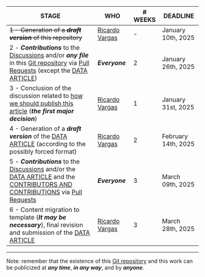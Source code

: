 | STAGE | WHO | # WEEKS | DEADLINE |
| ------- | ------- | ------- | ------- |
| <s>1 - Generation of a ***draft version*** of this repository</s> | [Ricardo Vargas](https://github.com/ricardoevvargas) | - | January 10th, 2025 |
| 2 - ***Contributions*** to the [Discussions](https://github.com/ricardoevvargas/data-articles-3w-dataset/discussions) and/or ***any file*** in this [Git repository](https://docs.github.com/en/repositories/creating-and-managing-repositories/quickstart-for-repositories) via [Pull Requests](https://docs.github.com/pt/pull-requests/collaborating-with-pull-requests/proposing-changes-to-your-work-with-pull-requests/about-pull-requests) (except the [DATA ARTICLE](2.0.0/DATA_ARTICLE.md)) | ***Everyone*** | 2 | January 26th, 2025 |
| 3 - Conclusion of the discussion related to [how we should publish this article](https://github.com/ricardoevvargas/data-articles-3w-dataset/discussions/2) (***the first major decision***) | [Ricardo Vargas](https://github.com/ricardoevvargas) | 1 | January 31st, 2025 |
| 4 - Generation of a ***draft version*** of the [DATA ARTICLE](2.0.0/DATA_ARTICLE.md) (according to the possibly forced format) | [Ricardo Vargas](https://github.com/ricardoevvargas) | 2 | February 14th, 2025 |
| 5 - ***Contributions*** to the [Discussions](https://github.com/ricardoevvargas/data-articles-3w-dataset/discussions) and/or the [DATA ARTICLE](2.0.0/DATA_ARTICLE.md) and the [CONTRIBUTORS AND CONTRIBUTIONS](CONTRIBUTORS_AND_CONTRIBUTIONS.md) via [Pull Requests](https://docs.github.com/pt/pull-requests/collaborating-with-pull-requests/proposing-changes-to-your-work-with-pull-requests/about-pull-requests) | ***Everyone*** | 3 | March 09th, 2025 |
| 6 - Content migration to template (***It may be necessary***), final revision and submission of the [DATA ARTICLE](2.0.0/DATA_ARTICLE.md) | [Ricardo Vargas](https://github.com/ricardoevvargas) | 3 | March 28th, 2025 |

---
Note: remember that the existence of this [Git repository](https://docs.github.com/en/repositories/creating-and-managing-repositories/quickstart-for-repositories) and this work can be publicized at ***any time***, ***in any way***, and by ***anyone***.
